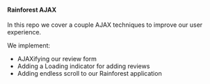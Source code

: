 #### Rainforest AJAX

In this repo we cover a couple AJAX techniques to improve our user experience.

We implement:

* AJAXifying our review form
* Adding a Loading indicator for adding reviews
* Adding endless scroll to our Rainforest application
